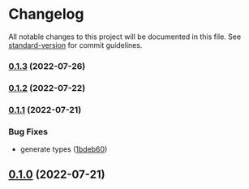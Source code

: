 # Changelog

All notable changes to this project will be documented in this file. See [standard-version](https://github.com/conventional-changelog/standard-version) for commit guidelines.

### [0.1.3](https://github.com/dreamnettech/monorepo/compare/ipfs-v0.1.2...ipfs-v0.1.3) (2022-07-26)

### [0.1.2](https://github.com/dreamnettech/monorepo/compare/ipfs-v0.1.1...ipfs-v0.1.2) (2022-07-22)

### [0.1.1](https://github.com/dreamnettech/monorepo/compare/ipfs-v0.1.0...ipfs-v0.1.1) (2022-07-21)


### Bug Fixes

* generate types ([1bdeb60](https://github.com/dreamnettech/monorepo/commit/1bdeb60e7c6b99a91e2e7a5a41274d3cf05c25ec))

## [0.1.0](https://github.com/dreamnettech/monorepo/compare/ipfs-v4.0.1...ipfs-v0.1.0) (2022-07-21)
